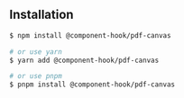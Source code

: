 ## Installation

```bash
$ npm install @component-hook/pdf-canvas

# or use yarn
$ yarn add @component-hook/pdf-canvas

# or use pnpm
$ pnpm install @component-hook/pdf-canvas
```
